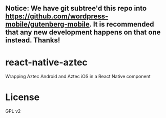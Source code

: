 ## Notice: We have git subtree'd this repo into https://github.com/wordpress-mobile/gutenberg-mobile. It is recommended that any new development happens on that one instead. Thanks!

# react-native-aztec

Wrapping Aztec Android and Aztec iOS in a React Native component

# License

GPL v2
